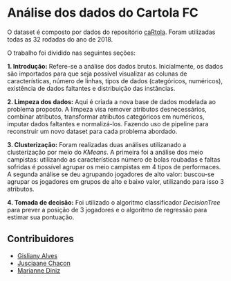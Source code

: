 # Análise dos dados do Cartola FC

O dataset é composto por dados do repositório [caRtola](https://github.com/henriquepgomide/caRtola). Foram utilizadas todas as 32 rodadas do ano de 2018.

O trabalho foi dividido nas seguintes seções:

**1. Introdução:** Refere-se a análise dos dados brutos. Inicialmente, os dados são importados para que seja possível visualizar as colunas de características, número de linhas, tipos de dados (categóricos, numéricos), existência de dados faltantes e distribuição das instâncias.

**2. Limpeza dos dados:** Aqui é criada a nova base de dados modelada ao problema proposto. A limpeza visa remover atributos desnecessários, combinar atributos, transformar atributos categóricos em numéricos, imputar dados faltantes e normalizá-los. Fazendo uso de pipeline para reconstruir um novo dataset para cada problema abordado.

**3. Clusterização:** Foram realizadas duas análises utilizanado a clusterização por meio do *KMeans*. A primeira foi a análise dos meio campistas: utilizando as características número de bolas roubadas e faltas sofridas é possível agrupar os meio campistas em 4 tipos de performaces. A segunda análise se deu agrupando jogadores de alto valor: buscou-se agrupar os jogadores em grupos de alto e baixo valor, utilizando para isso 3 atributos.

**4. Tomada de decisão:** Foi utilizado o algoritmo classificador *DecisionTree* para prever a posição de 3 jogadores e o algoritmo de regressão para estimar sua pontuação.

## Contribuidores
- [Gisliany Alves](https://github.com/gisliany)
- [Jusciaane Chacon](https://github.com/jusciaane)
- [Marianne Diniz](https://github.com/MarianneDiniz)